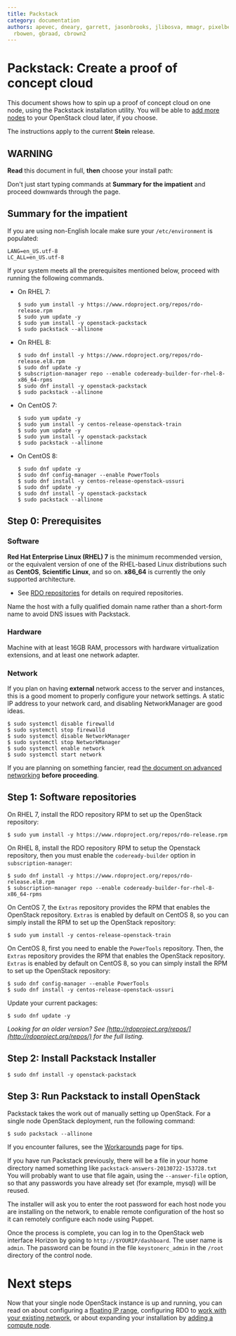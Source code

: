 ```yaml
---
title: Packstack
category: documentation
authors: apevec, dneary, garrett, jasonbrooks, jlibosva, mmagr, pixelbeat, pmyers,
  rbowen, gbraad, cbrown2
---
```


# Packstack: Create a proof of concept cloud

This document shows how to spin up a proof of concept cloud on one node, using the Packstack installation utility. You will be able to [add more nodes](/install/adding-a-compute-node/) to your OpenStack cloud later, if you choose.

The instructions apply to the current **Stein** release.

## WARNING ##

**Read** this document in full, **then** choose your install path:

Don't just start typing commands at **Summary for the impatient** and proceed downwards through the page.

## Summary for the impatient

If you are using non-English locale make sure your `/etc/environment` is populated:

    LANG=en_US.utf-8
    LC_ALL=en_US.utf-8

If your system meets all the prerequisites mentioned below, proceed with running the following commands.

* On RHEL 7:

  ```
  $ sudo yum install -y https://www.rdoproject.org/repos/rdo-release.rpm
  $ sudo yum update -y
  $ sudo yum install -y openstack-packstack
  $ sudo packstack --allinone
  ```

* On RHEL 8:

  ```
  $ sudo dnf install -y https://www.rdoproject.org/repos/rdo-release.el8.rpm
  $ sudo dnf update -y
  $ subscription-manager repo --enable codeready-builder-for-rhel-8-x86_64-rpms
  $ sudo dnf install -y openstack-packstack
  $ sudo packstack --allinone
  ```

* On CentOS 7:

  ```
  $ sudo yum update -y
  $ sudo yum install -y centos-release-openstack-train
  $ sudo yum update -y
  $ sudo yum install -y openstack-packstack
  $ sudo packstack --allinone
  ```

* On CentOS 8:

  ```
  $ sudo dnf update -y
  $ sudo dnf config-manager --enable PowerTools
  $ sudo dnf install -y centos-release-openstack-ussuri
  $ sudo dnf update -y
  $ sudo dnf install -y openstack-packstack
  $ sudo packstack --allinone
  ```

## Step 0: Prerequisites

### Software

**Red Hat Enterprise Linux (RHEL) 7** is the minimum recommended version, or the equivalent version of one of the RHEL-based Linux distributions such as **CentOS**, **Scientific Linux**, and so on. **x86_64** is currently the only supported architecture.

* See [RDO repositories](/documentation/repositories/) for details on required repositories.

Name the host with a fully qualified domain name rather than a short-form name to avoid DNS issues with Packstack.

### Hardware

Machine with at least 16GB RAM, processors with hardware virtualization extensions, and at least one network adapter.

### Network

If you plan on having **external** network access to the server and instances, this is a good moment to properly configure your network settings. A static IP address to your network card, and disabling NetworkManager are good ideas.

```
$ sudo systemctl disable firewalld
$ sudo systemctl stop firewalld
$ sudo systemctl disable NetworkManager
$ sudo systemctl stop NetworkManager
$ sudo systemctl enable network
$ sudo systemctl start network
```

If you are planning on something fancier, read [the document on advanced networking](https://www.rdoproject.org/networking/neutron-with-existing-external-network/) **before proceeding**.

## Step 1: Software repositories

On RHEL 7, install the RDO repository RPM to set up the OpenStack repository:
```
$ sudo yum install -y https://www.rdoproject.org/repos/rdo-release.rpm
```
On RHEL 8, install the RDO repository RPM to setup the Openstack repository, then you must enable the `codeready-builder` option in `subscription-manager`:
```
$ sudo dnf install -y https://www.rdoproject.org/repos/rdo-release.el8.rpm
$ subscription-manager repo --enable codeready-builder-for-rhel-8-x86_64-rpms
```
On CentOS 7, the `Extras` repository provides the RPM that enables the OpenStack repository. `Extras` is enabled by default on CentOS 8, so you can simply install the RPM to set up the OpenStack repository:
```
$ sudo yum install -y centos-release-openstack-train
```
On CentOS 8, first you need to enable the `PowerTools` repository.
Then, the `Extras` repository provides the RPM that enables the OpenStack repository. `Extras` is enabled by default on CentOS 8, so you can simply install the RPM to set up the OpenStack repository:
```
$ sudo dnf config-manager --enable PowerTools
$ sudo dnf install -y centos-release-openstack-ussuri
```
Update your current packages:

```
$ sudo dnf update -y
```

_Looking for an older version? See [http://rdoproject.org/repos/](http://rdoproject.org/repos/) for the full listing._

## Step 2: Install Packstack Installer

```
$ sudo dnf install -y openstack-packstack
```

## Step 3: Run Packstack to install OpenStack

Packstack takes the work out of manually setting up OpenStack. For a single node OpenStack deployment, run the following command:

```
$ sudo packstack --allinone
```

If you encounter failures, see the [Workarounds](/testday/workarounds/) page for tips.

If you have run Packstack previously, there will be a file in your home directory named something like `packstack-answers-20130722-153728.txt` You will probably want to use that file again, using the `--answer-file` option, so that any passwords you have already set (for example, mysql) will be reused.

The installer will ask you to enter the root password for each host node you are installing on the network, to enable remote configuration of the host so it can remotely configure each node using Puppet.

Once the process is complete, you can log in to the OpenStack web interface Horizon by going to `http://$YOURIP/dashboard`. The user name is `admin`. The password can be found in the file `keystonerc_admin` in the `/root` directory of the control node.

# Next steps

Now that your single node OpenStack instance is up and running, you can read on about configuring a [floating IP range](/networking/floating-ip-range/), configuring RDO to [work with your existing network](/networking/neutron-with-existing-external-network/), or about expanding your installation by [adding a compute node](/install/adding-a-compute-node/).

